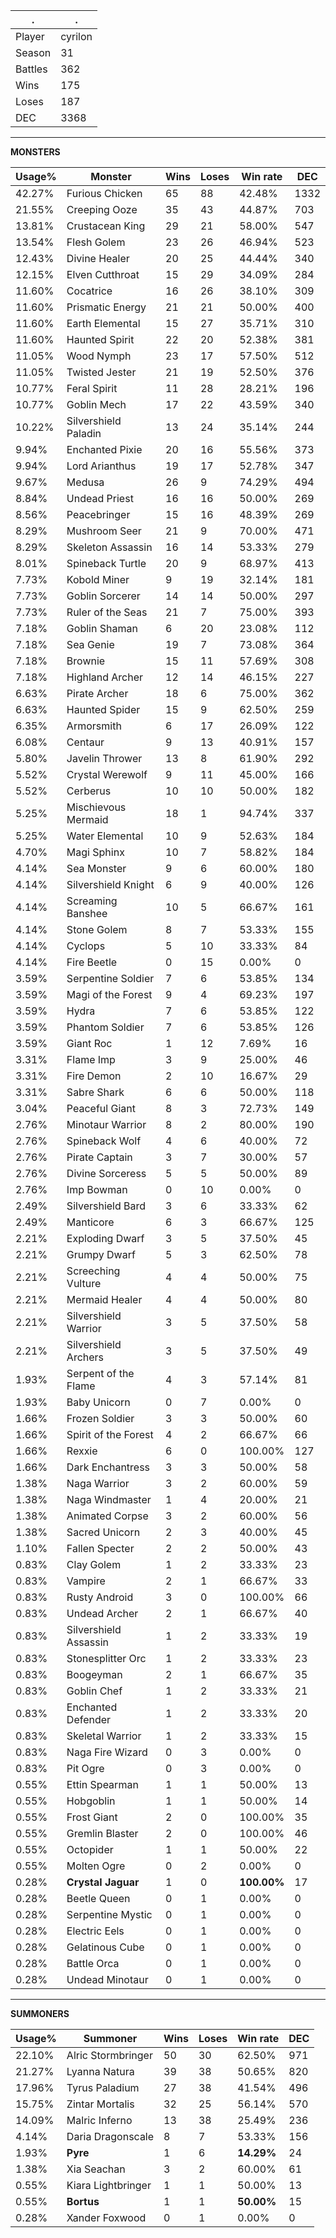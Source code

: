 .|.
|-|-
Player|cyrilon
Season|31
Battles|362
Wins|175
Loses|187
DEC|3368

---
**MONSTERS**

Usage%|Monster|Wins|Loses|Win rate|DEC|
-|-|-|-|-|-|
42.27%|Furious Chicken|65|88|42.48%|1332|
21.55%|Creeping Ooze|35|43|44.87%|703|
13.81%|Crustacean King|29|21|58.00%|547|
13.54%|Flesh Golem|23|26|46.94%|523|
12.43%|Divine Healer|20|25|44.44%|340|
12.15%|Elven Cutthroat|15|29|34.09%|284|
11.60%|Cocatrice|16|26|38.10%|309|
11.60%|Prismatic Energy|21|21|50.00%|400|
11.60%|Earth Elemental|15|27|35.71%|310|
11.60%|Haunted Spirit|22|20|52.38%|381|
11.05%|Wood Nymph|23|17|57.50%|512|
11.05%|Twisted Jester|21|19|52.50%|376|
10.77%|Feral Spirit|11|28|28.21%|196|
10.77%|Goblin Mech|17|22|43.59%|340|
10.22%|Silvershield Paladin|13|24|35.14%|244|
9.94%|Enchanted Pixie|20|16|55.56%|373|
9.94%|Lord Arianthus|19|17|52.78%|347|
9.67%|Medusa|26|9|74.29%|494|
8.84%|Undead Priest|16|16|50.00%|269|
8.56%|Peacebringer|15|16|48.39%|269|
8.29%|Mushroom Seer|21|9|70.00%|471|
8.29%|Skeleton Assassin|16|14|53.33%|279|
8.01%|Spineback Turtle|20|9|68.97%|413|
7.73%|Kobold Miner|9|19|32.14%|181|
7.73%|Goblin Sorcerer|14|14|50.00%|297|
7.73%|Ruler of the Seas|21|7|75.00%|393|
7.18%|Goblin Shaman|6|20|23.08%|112|
7.18%|Sea Genie|19|7|73.08%|364|
7.18%|Brownie|15|11|57.69%|308|
7.18%|Highland Archer|12|14|46.15%|227|
6.63%|Pirate Archer|18|6|75.00%|362|
6.63%|Haunted Spider|15|9|62.50%|259|
6.35%|Armorsmith|6|17|26.09%|122|
6.08%|Centaur|9|13|40.91%|157|
5.80%|Javelin Thrower|13|8|61.90%|292|
5.52%|Crystal Werewolf|9|11|45.00%|166|
5.52%|Cerberus|10|10|50.00%|182|
5.25%|Mischievous Mermaid|18|1|94.74%|337|
5.25%|Water Elemental|10|9|52.63%|184|
4.70%|Magi Sphinx|10|7|58.82%|184|
4.14%|Sea Monster|9|6|60.00%|180|
4.14%|Silvershield Knight|6|9|40.00%|126|
4.14%|Screaming Banshee|10|5|66.67%|161|
4.14%|Stone Golem|8|7|53.33%|155|
4.14%|Cyclops|5|10|33.33%|84|
4.14%|Fire Beetle|0|15|0.00%|0|
3.59%|Serpentine Soldier|7|6|53.85%|134|
3.59%|Magi of the Forest|9|4|69.23%|197|
3.59%|Hydra|7|6|53.85%|122|
3.59%|Phantom Soldier|7|6|53.85%|126|
3.59%|Giant Roc|1|12|7.69%|16|
3.31%|Flame Imp|3|9|25.00%|46|
3.31%|Fire Demon|2|10|16.67%|29|
3.31%|Sabre Shark|6|6|50.00%|118|
3.04%|Peaceful Giant|8|3|72.73%|149|
2.76%|Minotaur Warrior|8|2|80.00%|190|
2.76%|Spineback Wolf|4|6|40.00%|72|
2.76%|Pirate Captain|3|7|30.00%|57|
2.76%|Divine Sorceress|5|5|50.00%|89|
2.76%|Imp Bowman|0|10|0.00%|0|
2.49%|Silvershield Bard|3|6|33.33%|62|
2.49%|Manticore|6|3|66.67%|125|
2.21%|Exploding Dwarf|3|5|37.50%|45|
2.21%|Grumpy Dwarf|5|3|62.50%|78|
2.21%|Screeching Vulture|4|4|50.00%|75|
2.21%|Mermaid Healer|4|4|50.00%|80|
2.21%|Silvershield Warrior|3|5|37.50%|58|
2.21%|Silvershield Archers|3|5|37.50%|49|
1.93%|Serpent of the Flame|4|3|57.14%|81|
1.93%|Baby Unicorn|0|7|0.00%|0|
1.66%|Frozen Soldier|3|3|50.00%|60|
1.66%|Spirit of the Forest|4|2|66.67%|66|
1.66%|Rexxie|6|0|100.00%|127|
1.66%|Dark Enchantress|3|3|50.00%|58|
1.38%|Naga Warrior|3|2|60.00%|59|
1.38%|Naga Windmaster|1|4|20.00%|21|
1.38%|Animated Corpse|3|2|60.00%|56|
1.38%|Sacred Unicorn|2|3|40.00%|45|
1.10%|Fallen Specter|2|2|50.00%|43|
0.83%|Clay Golem|1|2|33.33%|23|
0.83%|Vampire|2|1|66.67%|33|
0.83%|Rusty Android|3|0|100.00%|66|
0.83%|Undead Archer|2|1|66.67%|40|
0.83%|Silvershield Assassin|1|2|33.33%|19|
0.83%|Stonesplitter Orc|1|2|33.33%|23|
0.83%|Boogeyman|2|1|66.67%|35|
0.83%|Goblin Chef|1|2|33.33%|21|
0.83%|Enchanted Defender|1|2|33.33%|20|
0.83%|Skeletal Warrior|1|2|33.33%|15|
0.83%|Naga Fire Wizard|0|3|0.00%|0|
0.83%|Pit Ogre|0|3|0.00%|0|
0.55%|Ettin Spearman|1|1|50.00%|13|
0.55%|Hobgoblin|1|1|50.00%|14|
0.55%|Frost Giant|2|0|100.00%|35|
0.55%|Gremlin Blaster|2|0|100.00%|46|
0.55%|Octopider|1|1|50.00%|22|
0.55%|Molten Ogre|0|2|0.00%|0|
0.28%|**Crystal Jaguar**|1|0|**100.00%**|17|
0.28%|Beetle Queen|0|1|0.00%|0|
0.28%|Serpentine Mystic|0|1|0.00%|0|
0.28%|Electric Eels|0|1|0.00%|0|
0.28%|Gelatinous Cube|0|1|0.00%|0|
0.28%|Battle Orca|0|1|0.00%|0|
0.28%|Undead Minotaur|0|1|0.00%|0|

---
**SUMMONERS**

Usage%|Summoner|Wins|Loses|Win rate|DEC|
-|-|-|-|-|-|
22.10%|Alric Stormbringer|50|30|62.50%|971|
21.27%|Lyanna Natura|39|38|50.65%|820|
17.96%|Tyrus Paladium|27|38|41.54%|496|
15.75%|Zintar Mortalis|32|25|56.14%|570|
14.09%|Malric Inferno|13|38|25.49%|236|
4.14%|Daria Dragonscale|8|7|53.33%|156|
1.93%|**Pyre**|1|6|**14.29%**|24|
1.38%|Xia Seachan|3|2|60.00%|61|
0.55%|Kiara Lightbringer|1|1|50.00%|13|
0.55%|**Bortus**|1|1|**50.00%**|15|
0.28%|Xander Foxwood|0|1|0.00%|0|

